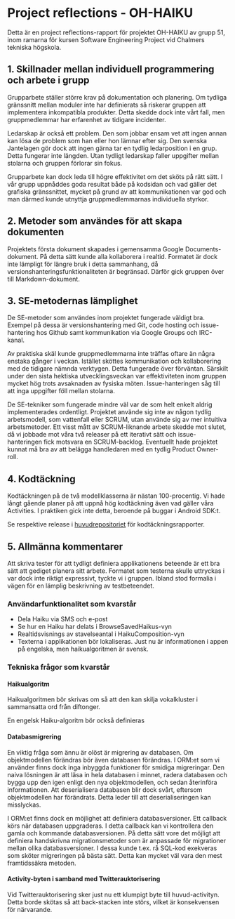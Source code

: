 # Project reflections - OH-HAIKU

Detta är en project reflections-rapport för projektet OH-HAIKU av grupp 51, inom ramarna för kursen Software Engineering Project vid Chalmers tekniska högskola.

## 1. Skillnader mellan individuell programmering och arbete i grupp
Grupparbete ställer större krav på dokumentation och planering. Om tydliga gränssnitt mellan moduler inte har definierats så riskerar gruppen att implementera inkompatibla produkter. Detta skedde dock inte vårt fall, men gruppmedlemmar har erfarenhet av tidigare incidenter.

Ledarskap är också ett problem. Den som jobbar ensam vet att ingen annan kan lösa de problem som han eller hon lämnar efter sig.
Den svenska Jantelagen gör dock att ingen gärna tar en tydlig ledarposition i en grup. Detta fungerar inte längden. 
Utan tydligt ledarskap faller uppgifter mellan stolarna och gruppen förlorar sin fokus.

Grupparbete kan dock leda till högre effektivitet om det sköts på rätt sätt. I vår grupp uppnåddes goda resultat både på kodsidan och vad gäller det grafiska gränssnittet, mycket på grund av att kommunikationen var god och man därmed kunde utnyttja gruppmedlemmarnas individuella styrkor.

## 2. Metoder som användes för att skapa dokumenten
Projektets första dokument skapades i gemensamma Google Documents-dokument. På detta sätt kunde alla kollaborera i realtid.
Formatet är dock inte lämpligt för längre bruk i detta sammanhang, då versionshanteringsfunktionaliteten är begränsad.
Därför gick gruppen över till Markdown-dokument.

## 3. SE-metodernas lämplighet
De SE-metoder som användes inom projektet fungerade väldigt bra. Exempel på dessa är versionshantering med Git, code hosting och issue-hantering hos Github samt kommunikation via Google Groups och IRC-kanal. 

Av praktiska skäl kunde gruppmedlemmarna inte träffas oftare än några enstaka gånger i veckan. Istället sköttes kommunikation och kollaborering med de tidigare nämnda verktygen. Detta fungerade över förväntan. Särskilt under den sista hektiska utvecklingsveckan var effektiviteten inom gruppen mycket hög trots avsaknaden av fysiska möten. Issue-hanteringen såg till att inga uppgifter föll mellan stolarna.

De SE-tekniker som fungerade mindre väl var de som helt enkelt aldrig implementerades ordentligt. 
Projektet använde sig inte av någon tydlig arbetsmodell, som vattenfall eller SCRUM, utan använde sig av mer intuitiva arbetsmetoder. 
Ett visst mått av SCRUM-liknande arbete skedde mot slutet, då vi jobbade mot våra två releaser på ett iterativt sätt och issue-hanteringen fick motsvara en SCRUM-backlog.
Eventuellt hade projektet kunnat må bra av att belägga handledaren med en tydlig Product Owner-roll.

## 4. Kodtäckning
Kodtäckningen på de två modellklasserna är nästan 100-procentig. Vi hade långt gående planer på att uppnå hög kodtäckning även vad gäller våra Activities. I praktiken gick inte detta, beroende på buggar i Android SDK:t.


Se respektive release i [huvudrepositoriet](https://github.com/oh-haiku/oh-haiku) för kodtäckningsrapporter.

## 5. Allmänna kommentarer
Att skriva tester för att tydligt definiera applikationens beteende är ett bra sätt att gediget planera sitt arbete. Formatet som testerna skulle uttryckas i var dock inte riktigt expressivt, tyckte vi i gruppen. Ibland stod formalia i vägen för en lämplig beskrivning av testbeteendet.

### Användarfunktionalitet som kvarstår

- Dela Haiku via SMS och e-post
- Se hur en Haiku har delats i BrowseSavedHaikus-vyn
- Realtidsvisnings av stavelseantal i HaikuComposition-vyn
- Texterna i applikationen bör lokaliseras. Just nu är informationen i appen på engelska, men haikualgoritmen är svensk.

### Tekniska frågor som kvarstår

#### Haikualgoritm
Haikualgoritmen bör skrivas om så att den kan skilja vokalkluster i sammansatta ord från diftonger.

En engelsk Haiku-algoritm bör också definieras

#### Databasmigrering

En viktig fråga som ännu är olöst är migrering av databasen. Om objektmodellen förändras bör även databasen förändras. I ORM:et som vi använder finns dock inga inbyggda funktioner för smidiga migreringar. Den naiva lösningen är att läsa in hela databasen i minnet, radera databasen och bygga upp den igen enligt den nya objektmodellen, och sedan återinföra informationen.
Att deserialisera databasen blir dock svårt, eftersom objektmodellen har förändrats. Detta leder till att deserialiseringen kan misslyckas.

I ORM:et finns dock en möjlighet att definiera databasversioner. Ett callback körs när databasen uppgraderas. I detta callback kan vi kontrollera den gamla och kommande databasversionen. På detta sätt vore det möjligt att definiera handskrivna migrationsmetoder som är anpassade för migrationer mellan olika databasversioner. I dessa kunde t.ex. rå SQL-kod exekveras som sköter migreringen på bästa sätt. Detta kan mycket väl vara den mest framtidssäkra metoden.

#### Activity-byten i samband med Twitterauktorisering
Vid Twitterauktorisering sker just nu ett klumpigt byte till huvud-activityn. Detta borde skötas så att back-stacken inte störs, vilket är konsekvensen för närvarande.